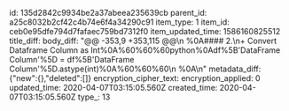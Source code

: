 id: 135d2842c9934be2a37abeea235639cb
parent_id: a25c8032b2cf42c4b74e6f4a34290c91
item_type: 1
item_id: ceb0e95dfe794d7fafaec759bd7312f0
item_updated_time: 1586160825512
title_diff: 
body_diff: "@@ -353,9 +353,115 @@\n %0A#### 2.\n+ Convert Dataframe Column as Int%0A%60%60%60python%0Adf%5B'DataFrame Column'%5D = df%5B'DataFrame Column'%5D.astype(int)%0A%60%60%60\n %0A\n"
metadata_diff: {"new":{},"deleted":[]}
encryption_cipher_text: 
encryption_applied: 0
updated_time: 2020-04-07T03:15:05.560Z
created_time: 2020-04-07T03:15:05.560Z
type_: 13